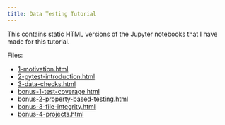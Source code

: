 ```yaml
---
title: Data Testing Tutorial
---
```


This contains static HTML versions of the Jupyter notebooks that I have made for this tutorial.

Files:

- [1-motivation.html](1-motivation.html)
- [2-pytest-introduction.html](2-pytest-introduction.html)
- [3-data-checks.html](3-data-checks.html)
- [bonus-1-test-coverage.html](bonus-1-test-coverage.html)
- [bonus-2-property-based-testing.html](bonus-2-property-based-testing.html)
- [bonus-3-file-integrity.html](bonus-3-file-integrity.html)
- [bonus-4-projects.html](bonus-4-projects.html)
